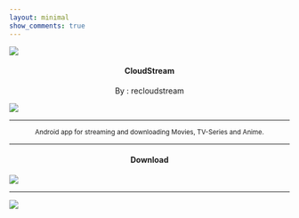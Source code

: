 ```yaml
---
layout: minimal
show_comments: true
---
```


![](https://is.gd/AbAt2X)

<h4> <p align="center"> CloudStream </p> </h4>

<p align="center"> By : recloudstream </p>

![](https://is.gd/hHlDCq)

---

<p align="center"> <sub>
Android app for streaming and downloading Movies, TV-Series and Anime.
</sub> </p>

---

<h4> <p align="center"> Download </p> </h4>

[![](https://is.gd/HFbHPq)](https://is.gd/vr3LhT)

---

![](https://is.gd/uVvIMS)
